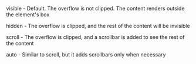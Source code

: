 visible - Default. The overflow is not clipped. The content renders outside the element's box

hidden - The overflow is clipped, and the rest of the content will be invisible

scroll - The overflow is clipped, and a scrollbar is added to see the rest of the content

auto - Similar to scroll, but it adds scrollbars only when necessary